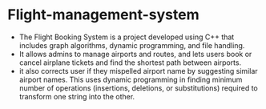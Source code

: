 # Flight-management-system
* The Flight Booking System is a project developed using C++ that includes graph algorithms, dynamic programming, and file handling.
* It allows admins to manage airports and routes, and lets users book or cancel airplane tickets and find the shortest path between airports.
* it also corrects user if they mispelled airport name by suggesting similar airport names. This uses dynamic programming in finding minimum number of operations (insertions, deletions, or substitutions) required to transform one string into the other.

